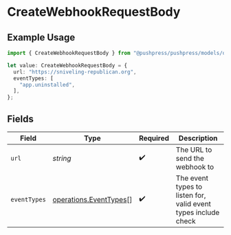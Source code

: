 # CreateWebhookRequestBody

## Example Usage

```typescript
import { CreateWebhookRequestBody } from "@pushpress/pushpress/models/operations";

let value: CreateWebhookRequestBody = {
  url: "https://sniveling-republican.org",
  eventTypes: [
    "app.uninstalled",
  ],
};
```

## Fields

| Field                                                            | Type                                                             | Required                                                         | Description                                                      |
| ---------------------------------------------------------------- | ---------------------------------------------------------------- | ---------------------------------------------------------------- | ---------------------------------------------------------------- |
| `url`                                                            | *string*                                                         | :heavy_check_mark:                                               | The URL to send the webhook to                                   |
| `eventTypes`                                                     | [operations.EventTypes](../../models/operations/eventtypes.md)[] | :heavy_check_mark:                                               | The event types to listen for, valid event types include check   |